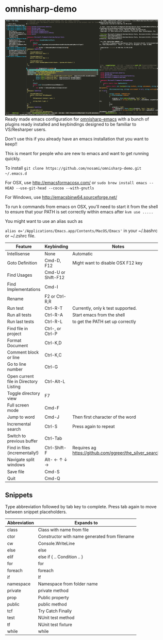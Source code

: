 omnisharp-demo
==============
![omnisharp-emacs screenshot](https://raw.githubusercontent.com/nosami/nosami.github.io/master/emacs-demo.png)
Ready made emacs configuration for [omnisharp-emacs](https://github.com/OmniSharp/omnisharp-emacs)
with a bunch of plugins ready installed and keybindings designed to be familiar to VS/Resharper users.

Don't use this if you already have an emacs installation that you want to keep!!

This is meant for people who are new to emacs and want to get running quickly.

To install ```git clone https://github.com/nosami/omnisharp-demo.git ~/.emacs.d```

For OSX, use http://emacsformacosx.com/ or ```sudo brew install emacs --HEAD --use-git-head --cocoa --with-gnutls```

For Windows, use http://emacsbinw64.sourceforge.net/

To run k commands from emacs on OSX, you'll need to start it from the shell to
ensure that your PATH is set correctly within emacs after ```kvm use .....```

You might want to use an alias such as

```alias e='/Applications/Emacs.app/Contents/MacOS/Emacs'``` in your ~/.bashrc or ~/.zshrc file.

| Feature                                | Keybinding         | Notes                                                     |
|----------------------------------------|--------------------|-----------------------------------------------------------|
| Intellisense                           | None               | Automatic                                                 |
| Goto Definition                        | Cmd-D, F12         | Might want to disable OSX F12 key                         |
| Find Usages                            | Cmd-U or Shift-F12 |                                                           |
| Find Implementations                   | Cmd-I              |                                                           |
| Rename                                 | F2 or Ctrl-R,R     |                                                           |
| Run test                               | Ctrl-R-T           | Currently, only k test supported.                         |
| Run all tests                          | Ctrl-R-A           | Start emacs from the shell                                |
| Run last tests                         | Ctrl-R-L           | to get the PATH set up correctly                          |
| Find file in project                   | Ctrl-, or Ctrl-P   |                                                           |
| Format Document                        | Ctrl-K,D           |                                                           |
| Comment block or line                  | Ctrl-K,C           |                                                           |
| Go to line number                      | Ctrl-G             |                                                           |
| Open current file in Directory Listing | Ctrl-Alt-L         |                                                           |
| Toggle directory view                  | F7                 |                                                           |
| Full screen mode                       | Cmd-F              |                                                           |
| Jump to word                           | Cmd-J              | Then first character of the word                          |
| Incremental search                     | Ctrl-S             | Press again to repeat                                     |
| Switch to previous buffer              | Ctrl-Tab           |                                                           |
| Find in files (incrementally!)         | Ctrl-Shift-F       | Requires ag https://github.com/ggreer/the_silver_searcher |
| Navigate split windows                 | Alt- ← ↑ ↓ →       |                                                           |
| Save file                              | Cmd-S              |                                                           |
| Quit                                   | Cmd-Q              |                                                           |

Snippets
--------
Type abbreviation followed by tab key to complete. Press tab again to
move between snippet placeholders.

| Abbreviation | Expands to                                    |
|--------------|-----------------------------------------------|
| class        | Class with name from file                     |
| ctor         | Constructor with name generated from filename |
| cw           | Console.WriteLine                             |
| else         | else                                          |
| elif         | else if { .. Condition .. }                   |
| for          | for                                           |
| foreach      | foreach                                       |
| if           | If                                            |
| namespace    | Namespace from folder name                    |
| private      | private method                                |
| prop         | Public property                               |
| public       | public method                                 |
| tcf          | Try Catch Finally                             |
| test         | NUnit test method                             |
| tf           | NUnit test fixture                            |
| while        | while                                         |

